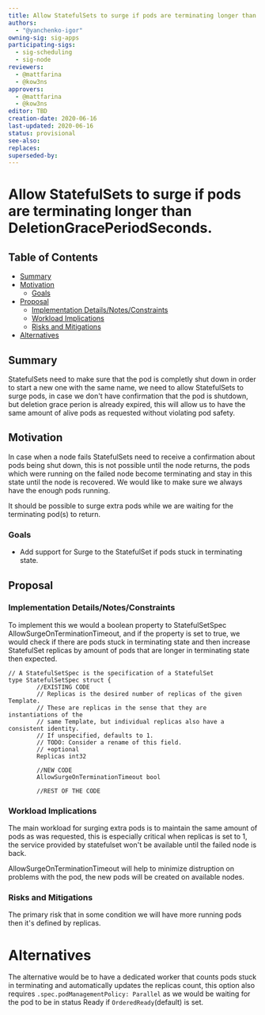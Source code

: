 ```yaml
---
title: Allow StatefulSets to surge if pods are terminating longer than DeletionGracePeriodSeconds.
authors:
  - "@yanchenko-igor"
owning-sig: sig-apps
participating-sigs:
  - sig-scheduling
  - sig-node
reviewers:
  - @mattfarina
  - @kow3ns
approvers:
  - @mattfarina
  - @kow3ns
editor: TBD
creation-date: 2020-06-16
last-updated: 2020-06-16
status: provisional
see-also:
replaces:
superseded-by:
---
```


# Allow StatefulSets to surge if pods are terminating longer than DeletionGracePeriodSeconds.

## Table of Contents

<!-- toc -->
  - [Summary](#summary)
  - [Motivation](#motivation)
    - [Goals](#goals)
  - [Proposal](#proposal)
    - [Implementation Details/Notes/Constraints](#implementation-detailsnotesconstraints)
    - [Workload Implications](#workload-implications)
    - [Risks and Mitigations](#risks-and-mitigations)
- [Alternatives](#alternatives)
<!-- /toc -->

## Summary

StatefulSets need to make sure that the pod is completly shut down in order to start a new one with the same name, we need to allow StatefulSets to surge pods, in case we don't have confirmation that the pod is shutdown, but deletion grace perion is already expired, this will allow us to have the same amount of alive pods as requested without violating pod safety.

## Motivation

In case when a node fails StatefulSets need to receive a confirmation about pods being shut down, this is not possible until the node returns, the pods which were running on the failed node become terminating and stay in this state until the node is recovered. We would like to make sure we always have the enough pods running.

It should be possible to surge extra pods while we are waiting for the terminating pod(s) to return.

### Goals

- Add support for Surge to the StatefulSet if pods stuck in terminating state.

## Proposal

### Implementation Details/Notes/Constraints


To implement this we would a boolean property to StatefulSetSpec AllowSurgeOnTerminationTimeout, and if the property is set to true, we would check if there are pods stuck in terminating state and then increase StatefulSet replicas by amount of pods that are longer in terminating state then expected.

```
// A StatefulSetSpec is the specification of a StatefulSet
type StatefulSetSpec struct {
        //EXISTING CODE
        // Replicas is the desired number of replicas of the given Template.
        // These are replicas in the sense that they are instantiations of the
        // same Template, but individual replicas also have a consistent identity.
        // If unspecified, defaults to 1.
        // TODO: Consider a rename of this field.
        // +optional
        Replicas int32

        //NEW CODE
        AllowSurgeOnTerminationTimeout bool

        //REST OF THE CODE

```


### Workload Implications

The main workload for surging extra pods is to maintain the same amount of pods as was requested, this is especially critical when replicas is set to 1, the service provided by statefulset won't be available until the failed node is back.

AllowSurgeOnTerminationTimeout will help to minimize distruption on problems with the pod, the new pods will be created on available nodes.

### Risks and Mitigations

The primary risk that in some condition we will have more running pods then it's defined by replicas.

# Alternatives

The alternative would be to have a dedicated worker that counts pods stuck in terminating and automatically updates the replicas count, this option also requires `.spec.podManagementPolicy: Parallel` as we would be waiting for the pod to be in status Ready if `OrderedReady`(default) is set.
